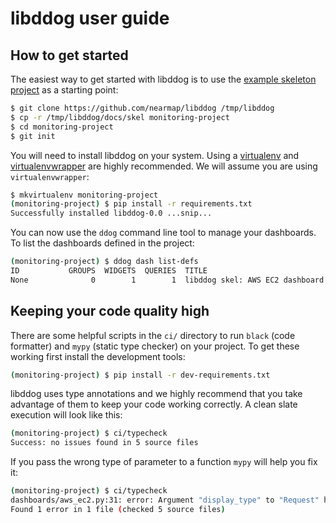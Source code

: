 # libddog user guide


## How to get started

The easiest way to get started with libddog is to use the [example skeleton project](skel) as a starting point:

```bash
$ git clone https://github.com/nearmap/libddog /tmp/libddog
$ cp -r /tmp/libddog/docs/skel monitoring-project
$ cd monitoring-project
$ git init
```

You will need to install libddog on your system. Using a [virtualenv](https://virtualenv.pypa.io/en/latest/) and [virtualenvwrapper](https://virtualenvwrapper.readthedocs.io/en/latest/) are highly recommended. We will assume you are using `virtualenvwrapper`:

```bash
$ mkvirtualenv monitoring-project
(monitoring-project) $ pip install -r requirements.txt 
Successfully installed libddog-0.0 ...snip...
```

You can now use the `ddog` command line tool to manage your dashboards. To list the dashboards defined in the project:

```bash
(monitoring-project) $ ddog dash list-defs
ID           GROUPS  WIDGETS  QUERIES  TITLE
None              0        1        1  libddog skel: AWS EC2 dashboard
```



## Keeping your code quality high

There are some helpful scripts in the `ci/` directory to run `black` (code formatter) and `mypy` (static type checker) on your project. To get these working first install the development tools:

```bash
(monitoring-project) $ pip install -r dev-requirements.txt 
```

libddog uses type annotations and we highly recommend that you take advantage of them to keep your code working correctly. A clean slate execution will look like this:

```bash
(monitoring-project) $ ci/typecheck 
Success: no issues found in 5 source files
```

If you pass the wrong type of parameter to a function `mypy` will help you fix it:

```bash
(monitoring-project) $ ci/typecheck 
dashboards/aws_ec2.py:31: error: Argument "display_type" to "Request" has incompatible type "LineWidth"; expected "DisplayType"
Found 1 error in 1 file (checked 5 source files)
```
